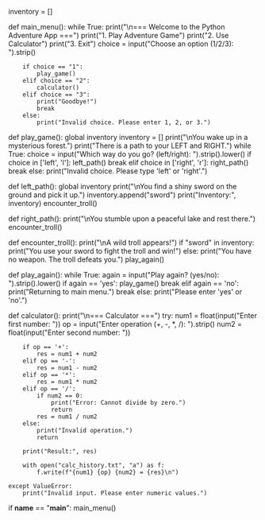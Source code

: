 inventory = []

def main_menu():
    while True:
        print("\n=== Welcome to the Python Adventure App ===")
        print("1. Play Adventure Game")
        print("2. Use Calculator")
        print("3. Exit")
        choice = input("Choose an option (1/2/3): ").strip()

        if choice == "1":
            play_game()
        elif choice == "2":
            calculator()
        elif choice == "3":
            print("Goodbye!")
            break
        else:
            print("Invalid choice. Please enter 1, 2, or 3.")


def play_game():
    global inventory
    inventory = []
    print("\nYou wake up in a mysterious forest.")
    print("There is a path to your LEFT and RIGHT.")
    while True:
        choice = input("Which way do you go? (left/right): ").strip().lower()
        if choice in ['left', 'l']:
            left_path()
            break
        elif choice in ['right', 'r']:
            right_path()
            break
        else:
            print("Invalid choice. Please type 'left' or 'right'.")

def left_path():
    global inventory
    print("\nYou find a shiny sword on the ground and pick it up.")
    inventory.append("sword")
    print("Inventory:", inventory)
    encounter_troll()

def right_path():
    print("\nYou stumble upon a peaceful lake and rest there.")
    encounter_troll()

def encounter_troll():
    print("\nA wild troll appears!")
    if "sword" in inventory:
        print("You use your sword to fight the troll and win!")
    else:
        print("You have no weapon. The troll defeats you.")
    play_again()

def play_again():
    while True:
        again = input("Play again? (yes/no): ").strip().lower()
        if again == 'yes':
            play_game()
            break
        elif again == 'no':
            print("Returning to main menu.")
            break
        else:
            print("Please enter 'yes' or 'no'.")


def calculator():
    print("\n=== Calculator ===")
    try:
        num1 = float(input("Enter first number: "))
        op = input("Enter operation (+, -, *, /): ").strip()
        num2 = float(input("Enter second number: "))

        if op == '+':
            res = num1 + num2
        elif op == '-':
            res = num1 - num2
        elif op == '*':
            res = num1 * num2
        elif op == '/':
            if num2 == 0:
                print("Error: Cannot divide by zero.")
                return
            res = num1 / num2
        else:
            print("Invalid operation.")
            return

        print("Result:", res)
        
        with open("calc_history.txt", "a") as f:
            f.write(f"{num1} {op} {num2} = {res}\n")

    except ValueError:
        print("Invalid input. Please enter numeric values.")

if __name__ == "__main__":
    main_menu()
